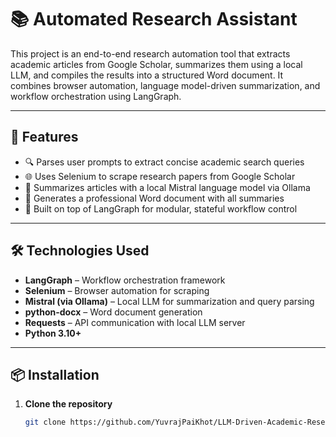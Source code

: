 # 📚 Automated Research Assistant

This project is an end-to-end research automation tool that extracts academic articles from Google Scholar, summarizes them using a local LLM, and compiles the results into a structured Word document. It combines browser automation, language model-driven summarization, and workflow orchestration using LangGraph.

---

## 🚀 Features

- 🔍 Parses user prompts to extract concise academic search queries  
- 🌐 Uses Selenium to scrape research papers from Google Scholar  
- 🤖 Summarizes articles with a local Mistral language model via Ollama  
- 📝 Generates a professional Word document with all summaries  
- 🧠 Built on top of LangGraph for modular, stateful workflow control

---

## 🛠️ Technologies Used

- **LangGraph** – Workflow orchestration framework
- **Selenium** – Browser automation for scraping
- **Mistral (via Ollama)** – Local LLM for summarization and query parsing
- **python-docx** – Word document generation
- **Requests** – API communication with local LLM server
- **Python 3.10+**

---

## 📦 Installation

1. **Clone the repository**
   ```bash
   git clone https://github.com/YuvrajPaiKhot/LLM-Driven-Academic-Research-Agent.git
